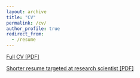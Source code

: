 ```yaml
---
layout: archive
title: "CV"
permalink: /cv/
author_profile: true
redirect_from:
  - /resume
---
```


[Full CV [PDF]](http://AlexanderIbrahim1.github.io/files/full_cv.pdf)

[Shorter resume targeted at research scientist [PDF]](http://AlexanderIbrahim1.github.io/files/quantum_resume.pdf)
